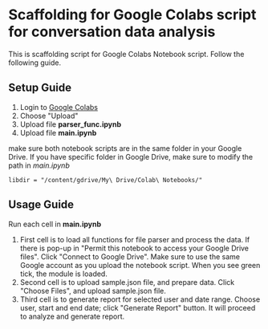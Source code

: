 # Scaffolding for Google Colabs script for conversation data analysis

This is scaffolding script for Google Colabs Notebook script. Follow the following guide.

## Setup Guide
1. Login to [Google Colabs](https://colab.research.google.com/)
2. Choose "Upload"
3. Upload file **parser_func.ipynb** 
4. Upload file **main.ipynb** 

make sure both notebook scripts are in the same folder in your Google Drive. If you have specific folder in Google Drive, make sure to modify the path in *main.ipynb*

```
libdir = "/content/gdrive/My\ Drive/Colab\ Notebooks/"
```

## Usage Guide

Run each cell in **main.ipynb**

1. First cell is to load all functions for file parser and process the data. If there is pop-up in "Permit this notebook to access your Google Drive files". Click "Connect to Google Drive". Make sure to use the same Google account as you upload the notebook script. When you see green tick, the module is loaded. 
2. Second cell is to upload sample.json file, and prepare data. Click "Choose Files", and upload sample.json file. 
3. Third cell is to generate report for selected user and date range. Choose user, start and end date; click "Generate Report" button. It will proceed to analyze and generate report. 
